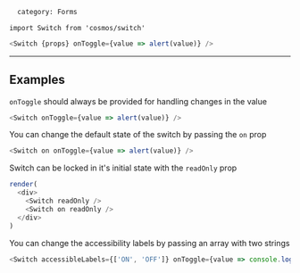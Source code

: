 ```meta
  category: Forms
```

`import Switch from 'cosmos/switch'`

```js props
<Switch {props} onToggle={value => alert(value)} />
```

---

## Examples

`onToggle` should always be provided for handling changes in the value

```js
<Switch onToggle={value => alert(value)} />
```

You can change the default state of the switch by passing the `on` prop

```js
<Switch on onToggle={value => alert(value)} />
```

Switch can be locked in it's initial state with the `readOnly` prop

```js multiple
render(
  <div>
    <Switch readOnly />
    <Switch on readOnly />
  </div>
)
```

You can change the accessibility labels by passing an array with two strings

```js
<Switch accessibleLabels={['ON', 'OFF']} onToggle={value => console.log(value)} />
```
